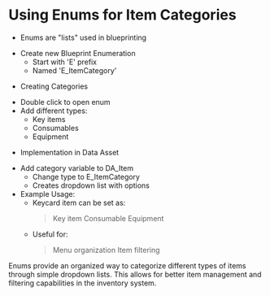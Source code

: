 # Using Enums for Item Categories

- Enums are "lists" used in blueprinting
 * Create new Blueprint Enumeration
   - Start with 'E' prefix
   - Named 'E_ItemCategory'

- Creating Categories
 * Double click to open enum
 * Add different types:
   - Key items
   - Consumables
   - Equipment

- Implementation in Data Asset
 * Add category variable to DA_Item
   - Change type to E_ItemCategory
   - Creates dropdown list with options
 * Example Usage:
   - Keycard item can be set as:
     > Key item
     > Consumable
     > Equipment
   - Useful for:
     > Menu organization
     > Item filtering

Enums provide an organized way to categorize different types of items through simple dropdown lists. This allows for better item management and filtering capabilities in the inventory system.
